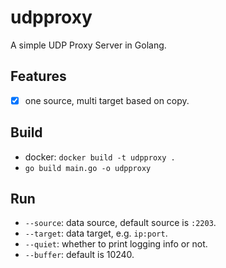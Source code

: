 # udpproxy

A simple UDP Proxy Server in Golang.

## Features
- [x] one source, multi target based on copy.

## Build
* docker: `docker build -t udpproxy .`
* `go build main.go -o udpproxy`

## Run
* `--source`: data source, default source is `:2203`.
* `--target`: data target, e.g. `ip:port`.
* `--quiet`: whether to print logging info or not.
* `--buffer`: default is 10240.
